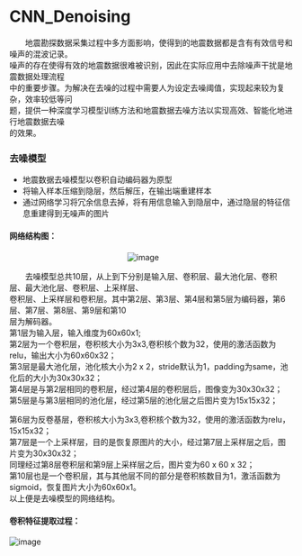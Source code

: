 # CNN_Denoising <br>

　　地震勘探数据采集过程中多方面影响，使得到的地震数据都是含有有效信号和噪声的混波记录。 <br>
噪声的存在使得有效的地震数据很难被识别，因此在实际应用中去除噪声干扰是地震数据处理流程　 <br>
中的重要步骤。为解决在去噪的过程中需要人为设定去噪阈值，实现起来较为复杂，效率较低等问  <br>
题，提供一种深度学习模型训练方法和地震数据去噪方法以实现高效、智能化地进行地震数据去噪 <br>
的效果。

### 去噪模型 <br>
*  地震数据去噪模型以卷积自动编码器为原型 <br>
*  将输入样本压缩到隐层，然后解压，在输出端重建样本 <br>
*  通过网络学习将冗余信息去掉，将有用信息输入到隐层中，通过隐层的特征信息重建得到无噪声的图片 <br> 
#### 网络结构图： <br>
　　　　　　　　　　　　　　　![image](https://github.com/lulu-313/DNN_Denoising/blob/master/image/%E7%BD%91%E7%BB%9C%E7%BB%93%E6%9E%84%E5%9B%BE.png)<br> 

　　去噪模型总共10层，从上到下分别是输入层、卷积层、最大池化层、卷积层、最大池化层、卷积层、上采样层、 <br>
卷积层、上采样层和卷积层。其中第2层、第3层、第4层和第5层为编码器，第6层、第7层、第8层、第9层和第10 <br>
层为解码器。 <br>
第1层为输入层，输入维度为60x60x1;  <br>
第2层为一个卷积层，卷积核大小为3x3,卷积核个数为32，使用的激活函数为relu，输出大小为60x60x32；<br>
第3层是最大池化层，池化核大小为2 x 2，stride默认为1，padding为same，池化后的大小为30x30x32；<br>
第4层是与第2层相同的卷积层，经过第4层的卷积层后，图像变为30x30x32； <br>
第5层是与第3层相同的池化层，经过第5层的池化层之后图片变为15x15x32； <br>

第6层为反卷基层，卷积核大小为3x3,卷积核个数为32，使用的激活函数为relu，15x15x32； <br>
第7层是一个上采样层，目的是恢复原图片的大小，经过第7层上采样层之后，图片变为30x30x32； <br>
同理经过第8层卷积层和第9层上采样层之后，图片变为60 x 60 x 32； <br>
第10层也是一个卷积层，其与其他层不同的部分是卷积核数目为1，激活函数为sigmoid，恢复图片大小为60x60x1。 <br>
以上便是去噪模型的网络结构。 <br>

#### 卷积特征提取过程： <br>
![image](https://github.com/lulu-313/DNN_Denoising/blob/master/image/%E7%89%B9%E5%BE%81%E6%8F%90%E5%8F%96%E8%BF%87%E7%A8%8B.png)<br> 


 

